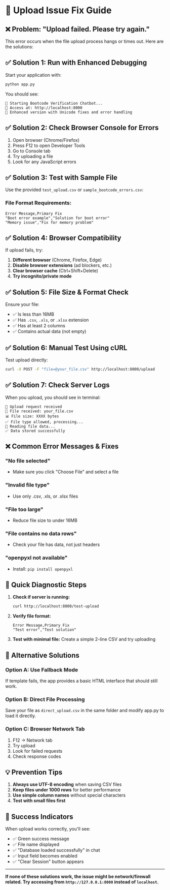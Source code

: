 # 🔧 Upload Issue Fix Guide

## ❌ Problem: "Upload failed. Please try again." 

This error occurs when the file upload process hangs or times out. Here are the solutions:

## ✅ **Solution 1: Run with Enhanced Debugging**

Start your application with:
```bash
python app.py
```

You should see:
```
🚀 Starting Bootcode Verification Chatbot...
📍 Access at: http://localhost:8000
🔧 Enhanced version with Unicode fixes and error handling
```

## ✅ **Solution 2: Check Browser Console for Errors**

1. Open browser (Chrome/Firefox)
2. Press F12 to open Developer Tools
3. Go to Console tab
4. Try uploading a file
5. Look for any JavaScript errors

## ✅ **Solution 3: Test with Sample File**

Use the provided `test_upload.csv` or `sample_bootcode_errors.csv`:

### File Format Requirements:
```csv
Error Message,Primary Fix
"Boot error example","Solution for boot error"
"Memory issue","Fix for memory problem"
```

## ✅ **Solution 4: Browser Compatibility**

If upload fails, try:
1. **Different browser** (Chrome, Firefox, Edge)
2. **Disable browser extensions** (ad blockers, etc.)
3. **Clear browser cache** (Ctrl+Shift+Delete)
4. **Try incognito/private mode**

## ✅ **Solution 5: File Size & Format Check**

Ensure your file:
- ✅ Is less than 16MB
- ✅ Has `.csv`, `.xls`, or `.xlsx` extension  
- ✅ Has at least 2 columns
- ✅ Contains actual data (not empty)

## ✅ **Solution 6: Manual Test Using cURL**

Test upload directly:
```bash
curl -X POST -F "file=@your_file.csv" http://localhost:8000/upload
```

## ✅ **Solution 7: Check Server Logs**

When you upload, you should see in terminal:
```
📁 Upload request received
📄 File received: your_file.csv
📊 File size: XXXX bytes
✅ File type allowed, processing...
📖 Reading file data...
✅ Data stored successfully
```

## ❌ **Common Error Messages & Fixes**

### "No file selected"
- Make sure you click "Choose File" and select a file

### "Invalid file type"
- Use only .csv, .xls, or .xlsx files

### "File too large"
- Reduce file size to under 16MB

### "File contains no data rows"
- Check your file has data, not just headers

### "openpyxl not available"
- Install: `pip install openpyxl`

## 🔧 **Quick Diagnostic Steps**

1. **Check if server is running:**
   ```bash
   curl http://localhost:8000/test-upload
   ```

2. **Verify file format:**
   ```csv
   Error Message,Primary Fix
   "Test error","Test solution"
   ```

3. **Test with minimal file:**
   Create a simple 2-line CSV and try uploading

## 🚀 **Alternative Solutions**

### Option A: Use Fallback Mode
If template fails, the app provides a basic HTML interface that should still work.

### Option B: Direct File Processing
Save your file as `direct_upload.csv` in the same folder and modify app.py to load it directly.

### Option C: Browser Network Tab
1. F12 → Network tab
2. Try upload
3. Look for failed requests
4. Check response codes

## 💡 **Prevention Tips**

1. **Always use UTF-8 encoding** when saving CSV files
2. **Keep files under 1000 rows** for better performance
3. **Use simple column names** without special characters
4. **Test with small files first**

## 🎯 **Success Indicators**

When upload works correctly, you'll see:
- ✅ Green success message
- ✅ File name displayed
- ✅ "Database loaded successfully" in chat
- ✅ Input field becomes enabled
- ✅ "Clear Session" button appears

---

**If none of these solutions work, the issue might be network/firewall related. Try accessing from `http://127.0.0.1:8000` instead of `localhost`.**